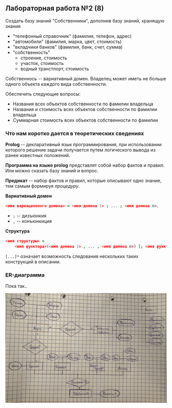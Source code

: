 ## Лабораторная работа №2 (8)

Создать базу знаний "Собственники", дополнив базу знаний, хранящую знания
* "телефонный справочник" (фамилия, телефон, адрес)
* "автомобили" (фамилия, марка, цвет, стоимость)
* "вкладчики банков" (фамилия, банк, счет, сумма)
* "собственность"
    * строение, стоимость
    * участок, стоимость
    * водный транстпорт, стоимость


Собственнось -- вариативный домен. Владелец может иметь не больше одного объекта каждого вида собственности.


Обеспечить следующие вопросы:
* Названия всех объектов собственности по фамилии владельца
* Названия и стоимость всех объектов собственности по фамилии владельца
* Суммарная стоимость всех объектов собственности по фамилии


### Что нам коротко дается в теоретических сведениях

**Prolog** -- декларативный язык программирования, при использовании которого решение задачи получается путем логического вывода из ранее известных положений.

**Программа на языке prolog** представлят собой набор фактов и правил. Или можно сказать базу знаний и вопрос.

**Предикат** -- набор фактов и правил, которые описывают одно знание, тем самым формируя *процедуру*.

**Вариативный домен**

```prolog
<имя вариационного домена> = <имя домена 1> ; ... ; <имя домена n>.
```

* `;` -- дизъюнкия
* `,` -- конъюнкиция

**Структура**

```prolog
<имя структуры> = 
    <имя функтора>(<имя домена 1> , ... , <имя домена n>) [; <имя функтора>(...)]*
```

`[...]*` означает возможность следования нескольких таких конструкций в описании.

### ER-диаграмма

Пока так..

<img src="img/img_01.jpg">